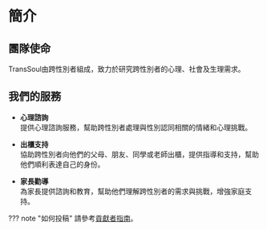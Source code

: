 # 簡介

## 團隊使命

TransSoul由跨性別者組成，致力於研究跨性別者的心理、社會及生理需求。

## 我們的服務

- **心理諮詢**  
  提供心理諮詢服務，幫助跨性別者處理與性別認同相關的情緒和心理挑戰。

- **出櫃支持**  
  協助跨性別者向他們的父母、朋友、同學或老師出櫃，提供指導和支持，幫助他們順利表達自己的身份。

- **家長勸導**  
  為家長提供諮詢和教育，幫助他們理解跨性別者的需求與挑戰，增強家庭支持。

??? note "如何投稿"
    請參考[貢獻者指南](contribute.md)。
